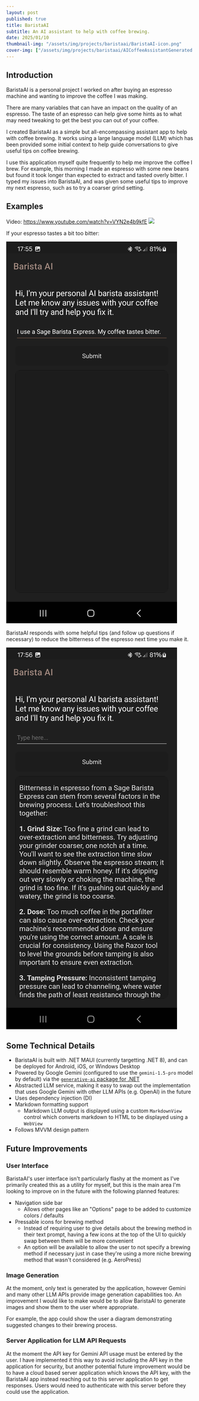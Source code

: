 ```yaml
---
layout: post
published: true
title: BaristaAI
subtitle: An AI assistant to help with coffee brewing.
date: 2025/01/10
thumbnail-img: "/assets/img/projects/baristaai/BaristaAI-icon.png"
cover-img: ["/assets/img/projects/baristaai/AICoffeeAssistantGenerated.png"]
---
```


## Introduction
BaristaAI is a personal project I worked on after buying an espresso machine and wanting to improve the coffee I was making.

There are many variables that can have an impact on the quality of an espresso. The taste of an espresso can help give some hints as to what may need tweaking to get the best you can out of your coffee. 

I created BaristaAI as a simple but all-encompassing assistant app to help with coffee brewing. It works using a large language model (LLM) which has been provided some initial context to help guide conversations to give useful tips on coffee brewing.

I use this application myself quite frequently to help me improve the coffee I brew. For example, this morning I made an espresso with some new beans but found it took longer than expected to extract and tasted overly bitter. I typed my issues into BaristaAI, and was given some useful tips to improve my next espresso, such as to try a coarser grind setting.

## Examples
Video: https://www.youtube.com/watch?v=VYN2e4b9kfE
![](https://www.youtube.com/watch?v=VYN2e4b9kfE)

If your espresso tastes a bit too bitter:

![BaristaAI: Too Bitter Prompt](/assets/img/projects/baristaai/BaristaAI-TooBitterPrompt.jpeg)

BaristaAI responds with some helpful tips (and follow up questions if necessary) to reduce the bitterness of the espresso next time you make it.

![BaristaAI: Too Bitter Response](/assets/img/projects/baristaai/BaristaAI-TooBitterResponse.jpeg)

## Some Technical Details
- BaristaAI is built with .NET MAUI (currently targetting .NET 8), and can be deployed for Android, iOS, or Windows Desktop
- Powered by Google Gemini (configured to use the `gemini-1.5-pro` model by default) via the [`generative-ai` package for .NET](https://github.com/mscraftsman/generative-ai)
- Abstracted LLM service, making it easy to swap out the implementation that uses Google Gemini with other LLM APIs (e.g. OpenAI) in the future
- Uses dependency injection (DI)
- Markdown formatting support
  - Markdown LLM output is displayed using a custom `MarkdownView` control which converts markdown to HTML to be displayed using a `WebView`
- Follows MVVM design pattern

## Future Improvements
### User Interface
BaristaAI's user interface isn't particularly flashy at the moment as I've primarily created this as a utility for myself, but this is the main area I'm looking to improve on in the future with the following planned features:
- Navigation side bar
  - Allows other pages like an "Options" page to be added to customize colors / defaults
- Pressable icons for brewing method
  - Instead of requiring user to give details about the brewing method in their text prompt, having a few icons at the top of the UI to quickly swap between them will be more convenient
  - An option will be available to allow the user to not specify a brewing method if necessary just in case they're using a more niche brewing method that wasn't considered (e.g. AeroPress)

### Image Generation
At the moment, only text is generated by the application, however Gemini and many other LLM APIs provide image generation capabilities too. An improvement I would like to make would be to allow BaristaAI to generate images and show them to the user where appropriate.

For example, the app could show the user a diagram demonstrating suggested changes to their brewing process.

### Server Application for LLM API Requests
At the moment the API key for Gemini API usage must be entered by the user. I have implemented it this way to avoid including the API key in the application for security, but another potential future improvement would be to have a cloud based server application which knows the API key, with the BaristaAI app instead reaching out to this server application to get responses. Users would need to authenticate with this server before they could use the application.